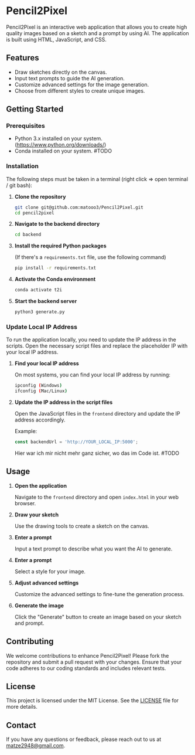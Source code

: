 # Pencil2Pixel

Pencil2Pixel is an interactive web application that allows you to create high quality images based on a sketch and a prompt by using AI.
The application is built using HTML, JavaScript, and CSS.

## Features

- Draw sketches directly on the canvas.
- Input text prompts to guide the AI generation.
- Customize advanced settings for the image generation.
- Choose from different styles to create unique images.

## Getting Started

### Prerequisites

- Python 3.x installed on your system. (https://www.python.org/downloads/)
- Conda installed on your system. #TODO

### Installation

The following steps must be taken in a terminal (right click => open terminal / git bash):

1. **Clone the repository**

   ```sh
   git clone git@github.com:matooo3/Pencil2Pixel.git
   cd pencil2pixel
   ```

2. **Navigate to the backend directory**

   ```sh
   cd backend
   ```

3. **Install the required Python packages**

   (If there's a `requirements.txt` file, use the following command)

   ```sh
   pip install -r requirements.txt
   ```

4. **Activate the Conda environment**

   ```sh
   conda activate t2i
   ```

5. **Start the backend server**

   ```sh
   python3 generate.py
   ```

### Update Local IP Address

To run the application locally, you need to update the IP address in the scripts. Open the necessary script files and replace the placeholder IP with your local IP address.

1. **Find your local IP address**

   On most systems, you can find your local IP address by running:

   ```sh
   ipconfig (Windows)
   ifconfig (Mac/Linux)
   ```

2. **Update the IP address in the script files**

   Open the JavaScript files in the `frontend` directory and update the IP address accordingly.

   Example:
   ```js
   const backendUrl = 'http://YOUR_LOCAL_IP:5000';
   ```
   Hier war ich mir nicht mehr ganz sicher, wo das im Code ist. #TODO

## Usage

1. **Open the application**

   Navigate to the `frontend` directory and open `index.html` in your web browser.

2. **Draw your sketch**

   Use the drawing tools to create a sketch on the canvas.

3. **Enter a prompt**

   Input a text prompt to describe what you want the AI to generate.

4. **Enter a prompt**

    Select a style for your image.

5. **Adjust advanced settings**

   Customize the advanced settings to fine-tune the generation process.

6. **Generate the image**

   Click the "Generate" button to create an image based on your sketch and prompt.

## Contributing

We welcome contributions to enhance Pencil2Pixel! Please fork the repository and submit a pull request with your changes. Ensure that your code adheres to our coding standards and includes relevant tests.

## License

This project is licensed under the MIT License. See the [LICENSE](LICENSE) file for more details.

## Contact

If you have any questions or feedback, please reach out to us at matze2948@gmail.com.
